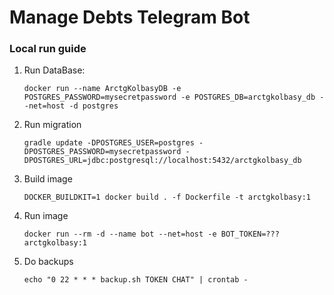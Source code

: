 # Manage Debts Telegram Bot

### Local run guide

1. Run DataBase:
    
    ```docker run --name ArctgKolbasyDB -e POSTGRES_PASSWORD=mysecretpassword -e POSTGRES_DB=arctgkolbasy_db --net=host -d postgres```

2. Run migration
    
    ```gradle update -DPOSTGRES_USER=postgres -DPOSTGRES_PASSWORD=mysecretpassword -DPOSTGRES_URL=jdbc:postgresql://localhost:5432/arctgkolbasy_db```

3. Build image

   ```DOCKER_BUILDKIT=1 docker build . -f Dockerfile -t arctgkolbasy:1```

4. Run image
   
   ```docker run --rm -d --name bot --net=host -e BOT_TOKEN=??? arctgkolbasy:1```

5. Do backups

   ```echo "0 22 * * * backup.sh TOKEN CHAT" | crontab -```
